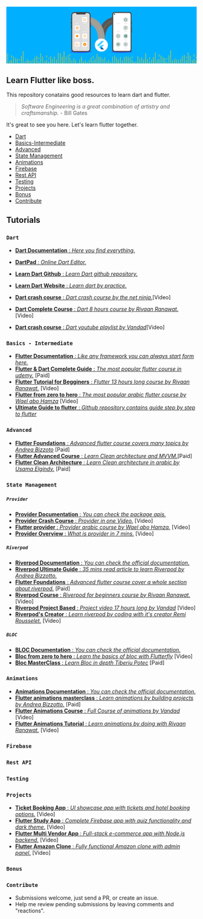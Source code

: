 [![Banner](./assets/flutter.gif)](https://flutter.dev)

## Learn Flutter like boss.

This repository conatains good resources to learn dart and flutter.

> *Software Engineering is a great combination of artistry and craftsmanship.* - Bill Gates

It's great to see you here. Let's learn flutter together.

* [Dart](#dart)
* [Basics-Intermediate](#basics)
* [Advanced](#advanced)
* [State Management](#state-management)
* [Animations](#animations)
* [Firebase](#firebase)
* [Rest API](#rest-api)
* [Testing](#testing)
* [Projects](#projects)
* [Bonus](#bonus)
* [Contribute](#contribute)

## Tutorials


### `Dart`
* [**Dart Documentation** : _Here you find everything._](https://dart.dev/guides)

* [**DartPad** : _Online Dart Editor._](https://dartpad.dev/)
* [**Learn Dart Github** : _Learn Dart github repository._](https://github.com/dwyl/learn-dart)
* [**Learn Dart Website** : _Learn dart by practice._](https://dart-tutorial.com/)
* [**Dart crash course** : _Dart crash course by the net ninja._](https://youtube.com/playlist?list=PL4cUxeGkcC9iVGY3ppchN9kIauln8IiEh&si=61GGGY9tPxl--cyK)[Video]
* [**Dart Complete Course** : _Dart 8 hours course by Rivaan Ranawat._](https://youtu.be/Fqcsow_7go4?si=CSP3pvyY_AZPTSR-)[Video]
* [**Dart crash course** : _Dart youtube playlist by Vandad_](https://youtube.com/playlist?list=PL6yRaaP0WPkVLSOchfoIA0ZXySz4eSYV2&si=2jMsinA2jHOZkLQu)[Video]

### `Basics - Intermediate`


* [**Flutter Documentation** : _Like any framework you can always start form here._](https://docs.flutter.dev/)
* [**Flutter & Dart Complete Guide** : _The most popular flutter course in udemy._](https://www.udemy.com/course/learn-flutter-dart-to-build-ios-android-apps/) [Paid]
* [**Flutter Tutorial for Begginers** : _Flutter 13 hours long course by Rivaan Ranawat._](https://youtu.be/BiOSCpV-lts?si=PVSIIy9MWuwZsG7Y) [Video]
* [**Flutter from zero to hero** : _The most popular arabic flutter course by Wael abo Hamza_](https://youtube.com/playlist?list=PL93xoMrxRJIvtIXjAiX15wcyNv-LOWZa9&si=EumuYypYsQLzBMfD) [Video]
* [**Ultimate Guide to flutter** : _Github repository contains guide step by step to flutter_](https://github.com/antz22/ultimate-guide-to-flutter)

### `Advanced`

* [**Flutter Foundations** : _Advanced flutter course covers many topics by Andrea Bizzoto_](https://courses.codewithandrea.com/p/flutter-foundations-complete) [Paid]
* [**Flutter Advanced Course** : _Learn Clean architecture and MVVM._](https://www.udemy.com/course/flutter-advanced-course-clean-architecture-with-mvvm/)[Paid]
* [**Flutter Clean Architecture** : _Learn Clean architecture in arabic by Usama Elgindy._](https://www.udemy.com/course/flutter-clean-architecture-2022-flutter-3-in-arabic) [Paid]

### `State Management`

##### `Provider`
* [**Provider Documentation** : _You can check the package apis._](https://pub.dev/packages/provider)
* [**Provider Crash Course** : _Provider in one Video._](https://www.youtube.com/watch?v=ABfwe8nUi-s) [Video]
* [**Flutter provider** : _Provider arabic course by Wael abo Hamza._](https://youtube.com/playlist?list=PL93xoMrxRJIviJiC76oO5aV8bDp2s3OrA&si=TArdaVL7QhNsMhRc) [Video]
* [**Provider Overview** : _What is provider in 7 mins._](https://youtu.be/uWlw3gEl4io?si=1TP4UvQp0iULfK-3) [Video]

##### `Riverpod`
* [**Riverpod Documentation** : _You can check the official documentation._](https://pub.dev/packages/riverpod)
* [**Riverpod Ultimate Guide** : _35 mins read article to learn Riverpod by Andrea Bizzotto._](https://codewithandrea.com/articles/flutter-state-management-riverpod/)
* [**Flutter Foundations** : _Advanced flutter course cover a whole section about riverpod._](https://courses.codewithandrea.com/p/flutter-foundations-complete) [Paid]
* [**Riverpod Course** : _Riverpod for beginners course by Rivaan Ranawat._](https://youtu.be/pwflXIA-6YQ?si=gWgmIItO5j52C1t5) [Video]
* [**Riverpod Project Based** : _Project video 17 hours long by Vandad_](https://youtu.be/vtGCteFYs4M?si=ddKWhP9wfmjC_nWY) [Video]
* [**Riverpod's Creator** : _Learn riverpod by coding with it's creator Remi Rousselet._](https://youtu.be/QS3XtFoFN1I?si=nTpaJ8EhgKCzt7IR) [Video]

##### `BLOC`

* [**BLOC Documentation** : _You can check the official documentation._](https://bloclibrary.dev/)
* [**Bloc from zero to hero** : _Learn the basics of bloc with Flutterfly_](https://youtube.com/playlist?list=PLptHs0ZDJKt_T-oNj_6Q98v-tBnVf-S_o&si=Z-wzaZURYp9assC5) [Video]
* [**Bloc MasterClass** : _Learn Bloc in depth Tiberiu Potec_](https://www.udemy.com/course/bloc-from-zero-to-hero/) [Paid]


### `Animations`
* [**Animations Documentation** : _You can check the official documentation._](https://docs.flutter.dev/ui/animations)
* [**Flutter animations masterclass** : _Learn animations by building projects by Andrea Bizzotto._](https://codewithandrea.com/courses/flutter-animations-masterclass/) [Paid]
* [**Flutter Animations Course** : _Full Course of animations by Vandad_](https://youtube.com/playlist?list=PL6yRaaP0WPkW3kwAerPeRqGBvJfO8O4S7&si=mpGDrSXZO3uRjHLn) [Video]
* [**Flutter Animations Tutorial** : _Learn animations by doing with Rivaan Ranawat._](https://youtu.be/pv4NhV86ZKg?si=W9suVDqN1dBtN7rh) [Video]

### `Firebase`
### `Rest API`
### `Testing`
### `Projects`

* [**Ticket Booking App** : _UI showcase app with tickets and hotel booking options._](https://www.youtube.com/watch?v=DsTMhjaRQws) [Video]
* [**Flutter Study App** : _Complete Firebase app with quiz functionality and dark theme._](https://www.youtube.com/watch?v=ZSVnIphlGKI) [Video]
* [**Flutter Multi Vendor App** : _Full-stack e-commerce app with Node.js backend._](https://www.youtube.com/watch?v=NHlVuQpy8B4&list=PL3nPgdhXQtHfKc8HYiSeA-yKzw9JrBoTG&index=3) [Video]
* [**Flutter Amazon Clone** : _Fully functional Amazon clone with admin panel._](https://youtu.be/O3nmP-lZAdg?si=1Yxe9dAgbIh9c1Xt) [Video]
### `Bonus`
### `Contribute`

* Submissions welcome, just send a PR, or create an issue.
* Help me review pending submissions by leaving comments and "reactions".






